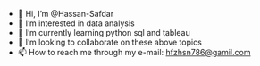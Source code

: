 - 👋 Hi, I’m @Hassan-Safdar
- 👀 I’m interested in data analysis
- 🌱 I’m currently learning python sql and tableau
- 💞️ I’m looking to collaborate on these above  topics
- 📫 How to reach me through my e-mail: hfzhsn786@gamil.com

<!---
Hassan-Safdar/Hassan-Safdar is a ✨ special ✨ repository because its `README.md` (this file) appears on your GitHub profile.
You can click the Preview link to take a look at your changes.
--->
